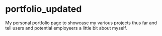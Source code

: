 # portfolio_updated
My personal portfolio page to showcase my various projects thus far and tell users and potential employeers a little bit about myself.
